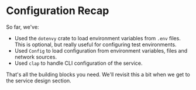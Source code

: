# Configuration Recap

So far, we've:

* Used the `dotenvy` crate to load environment variables from `.env` files. This is optional, but really useful for configuring test environments.
* Used `Config` to load configuration from environment variables, files and network sources.
* Used `clap` to handle CLI configuration of the service.

That's all the building blocks you need. We'll revisit this a bit when we get to the service design section.
